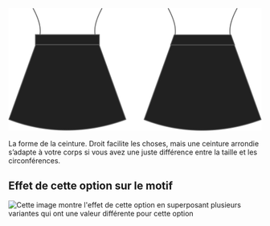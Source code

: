 ![Forme de ceinture](waistbandshape.svg)

La forme de la ceinture. Droit facilite les choses, mais une ceinture arrondie s’adapte à votre corps si vous avez une juste différence entre la taille et les circonférences.

## Effet de cette option sur le motif

![Cette image montre l'effet de cette option en superposant plusieurs variantes qui ont une valeur différente pour cette option](sandy\_waistbandshape\_sample.svg "Effet de cette option sur le motif")
